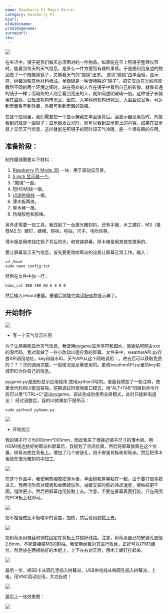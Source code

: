 ```yaml
---
name: Raspberry Pi Magic Mirror
category: Raspberry Pi
bzurl:
oldwikiname:
prodimagename:
surveyurl:
sku:
---
```


![](https://github.com/SeeedDocument/Raspberry_Pi_Magic_Mirrar/blob/master/img/first.jpg?raw=true)

在生活中，镜子是我们每天必须面对的一件物品。如果能在早上照镜子整理仪容时，能看到每天的天气信息，是多么一件方便而有趣的事情。于是便利用身边的物品做了一个既能照镜子，又能看天气的“魔镜”出来。
这块“魔镜”由单面镜，显示屏，树莓派和其他材料组成。单面镜是一种很特殊的“镜子”。把它安放在光线亮度截然不同的两个环境之间时，站在亮处的人会在镜子中看到自己的影像，就像普通的镜子一样；而暗处的人则会看到亮出的人，就如同透明玻璃一般。这种镜子长城用在监狱、公检法机构审讯室、医院、大学科研机构研究室、大型会议室等，可达到里面看不到外面，外面可看到里面的效果。


在这个应用里，我们需要把一个显示屏藏在单面镜背后。当显示器呈黑色时，外接看到的就是一面镜子；显示器发白光时，则可以看到显示屏上的内容。如果在显示器上显示天气信息，这样就能在照镜子的同时知天气冷暖，是一个很有趣的应用。

## 准备阶段：

制作魔镜需要以下材料：

1.	[Raspberry Pi Mode 3B](https://item.taobao.com/item.htm?spm=a1z38n.10677092.0.0.1e3c1debedYZnz&id=528322046763) 一块，用于驱动显示屏。
2.	[5 inch 显示器一个](https://item.taobao.com/item.htm?spm=a1z38n.10677092.0.0.1e3c1debeUNWzG&id=565407471482)。
3.	“魔镜”一面。
4.	短HDMI线一根。
5.	[USB供电线](https://item.taobao.com/item.htm?spm=a1z10.3-c-s.w4002-17798475645.16.6f8a33dbHUp20C&id=521385344999) 一根。
6.	薄木板两块。
7.	厚木棒一根。
8.	热熔胶枪和胶棒。

另外还需要一些工具。我找到了一台激光雕刻机，还有手锯，木工螺钉，M3（推荐M2.5）螺钉，螺帽，铜柱，电钻，尺子，电吹风等。

薄木板是用来挡住镜子背后的光，和安装屏幕。厚木棒是用来做支撑用的。

要让屏幕显示天气信息，首先要更改树莓派的设置让屏幕正常工作。输入：

```
cd /boot
sudo nano config.txt
```

然后在文件中加一行：

```
hdmi_cvt 800 480 60 6 0 0 0
```

然后输入reboot重启。重启后就能完美适配这款显示屏了。

## 开始制作

![](https://github.com/SeeedDocument/Raspberry_Pi_Magic_Mirrar/blob/master/img/materials.jpg?raw=true)

* 写一个天气显示应用

为了让屏幕能显示天气信息，我使用pygame显示字符和图片。感谢贴吧网友xxx的源代码，我对其做了一些小改动以适应我的屏幕。文件夹中，weatherAPI.py存放API调用地址，key和城市ID。天气API从这个网站调用：。进去后可以获取免费的？？？次的调用次数，一般情况是足够使用的。更改weatherAPI.py里的key和城市ID为你自己的信息。

pygame.py是图形显示应用程序,使用python3写的。里面我增加了一些注释，使更改代码和UI更加容易。前期调试时使用窗口模式，用“ALT+TAB”切换到命令行后可以用“CTRL+C”退出pygame。调试完成后使用全屏模式，此时只能断电退出！
经过调整后，我的UI效果如下图所示：

```
sudo python3 pyGame.py
```

![](https://github.com/SeeedDocument/Raspberry_Pi_Magic_Mirrar/blob/master/img/9.jpg?raw=true)


* 开始加工

我的镜子尺寸为000mm*000mm，因此我买了很接近镜子尺寸的薄木板。用HDMI线连接好树莓派和屏幕后，我规划了空间位置，然后将屏幕放置在这个位置，树莓派放在背板上。增加了几个安装孔，用于安装背板和树莓派。然后把薄木板放在激光雕刻机中加工。

![](https://github.com/SeeedDocument/Raspberry_Pi_Magic_Mirrar/blob/master/img/1.jpg?raw=true)

在这个作品中，我使用热熔胶把薄木板，单面镜和屏幕粘在一起。由于要打很多胶进去，我用电吹风对模板和单面镜加热，减缓安装时胶的冷却速度，使粘结更牢固，缝隙更小。然后把屏幕也用胶黏上去。注意，不要在屏幕表面打胶，只在周围的PCB板上粘即可。

![](https://github.com/SeeedDocument/Raspberry_Pi_Magic_Mirrar/blob/master/img/2.jpg?raw=true)

把木棍锯成比木板略窄的宽度，加热，然后也用胶黏上去。

![](https://github.com/SeeedDocument/Raspberry_Pi_Magic_Mirrar/blob/master/img/7.jpg?raw=true)

把树莓派用螺丝和铜柱固定在背板上并接好线路。注意，树莓派自己的安装孔直径2.6mm，不能直接装M3的铜柱。我使用丝锥对其进行攻丝，正好可以拧M3螺丝。然后放在两根粘好的木棍上，上下左右对正后，用木工螺钉拧起来。

![](https://github.com/SeeedDocument/Raspberry_Pi_Magic_Mirrar/blob/master/img/8.jpg?raw=true)

最后一步，把SD卡从圆孔里插入树莓派，USB供电线从椭圆孔插入树莓派，上电，用VNC启动应用，大功告成！

![](https://github.com/SeeedDocument/Raspberry_Pi_Magic_Mirrar/blob/master/img/4.jpg?raw=true)

最后上一张效果图：

![](https://github.com/SeeedDocument/Raspberry_Pi_Magic_Mirrar/blob/master/img/3.jpg?raw=true)
